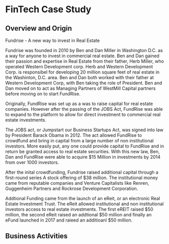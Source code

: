 # FinTech Case Study

## Overview and Origin

Fundrise - A new way to invest in Real Estate

Fundrise was founded in 2010 by Ben and Dan Miller in Washington D.C. as a way for anyone to invest in commercial real estate. Ben and Dan gained their passion and expertise in Real Estate from their father, Herb Miller, who operated Western Development corp. Herb and Western Development Corp. is responsibel for developing 20 million square feet of real estate in the Washinton, D.C. area. Ben and Dan both worked with their father at Western Development Corp, with Ben taking the role of President. Ben and Dan moved on to act as Managing Partners of WestMill Capital partners before moving on to start FundRise. 

Originally, FundRise was set up as a was to raise capital for real estate companies. However after the passing of the JOBS Act, FundRise was able to expand to the platform to allow for direct investment to commercial real estate investments. 

The JOBS act, or Jumpstart our Business Startups Act, was signed into law by President Barack Obama in 2012. The act allowed FundRise to crowdfund and bring in capital from a large number of non institutional investors. More easily put, any one could provide capital to FundRise and in return be granted access to real estate securities. With this new law, Ben, Dan and FundRise were able to acquire $15 Million in investments by 2014 from over 1000 investors. 

After the inital crowdfunding, Fundrise raised additional capital through a first-round series A stock offering of $38 million. The institutional money came from reputable companies and Venture Capitalists like Renren, Guggenheim Partners and Rockrose Development Corporation. 

Addtional Funding came from the launch of an eReit, or an electronic Real Estate Investment Trust. The eReit allowed institutional and non institutional investors access to real estate investments. The first eREIT raised $50 million, the second eReit raised an addtional $50 million and finally an eFund launched in 2017 and raieed an additioanl $50 million.


## Business Activities 

